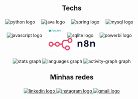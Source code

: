 <h2 align="center">Techs</h2>

###

<div align="center">
  <img src="https://cdn.jsdelivr.net/gh/devicons/devicon/icons/python/python-original.svg" height="40" alt="python logo" />
  <img width="12" />
  <img src="https://cdn.jsdelivr.net/gh/devicons/devicon/icons/java/java-original.svg" height="40" alt="java logo" />
  <img width="12" />
  <img src="https://cdn.jsdelivr.net/gh/devicons/devicon/icons/spring/spring-original.svg" height="40" alt="spring logo" />
  <img width="12" />
  <img src="https://cdn.jsdelivr.net/gh/devicons/devicon/icons/mysql/mysql-original.svg" height="40" alt="mysql logo" />
  <img width="12" />
  <img src="https://cdn.jsdelivr.net/gh/devicons/devicon/icons/javascript/javascript-original.svg" height="40" alt="javascript logo" />
  <img width="12" />
  <img src="https://raw.githubusercontent.com/devicons/devicon/master/icons/fastapi/fastapi-original-wordmark.svg" height="40" alt="fastapi logo" />
  <img width="12" />
  <img src="https://cdn.jsdelivr.net/gh/devicons/devicon/icons/sqlite/sqlite-original.svg" height="40" alt="sqlite logo" />
  <img width="12" />
  <img src="https://cdn.jsdelivr.net/gh/devicons/devicon/icons/powerbi/powerbi-original.svg" height="40" alt="powerbi logo" />
  <img width="12" />
  <img src="https://raw.githubusercontent.com/n8n-io/n8n/master/assets/n8n-logo.png" height="40" alt="n8n logo" />
</div>

###

<div align="center">
  <img src="https://github-readme-stats.vercel.app/api?username=Poliana-liny&hide_title=false&hide_rank=false&show_icons=true&include_all_commits=true&count_private=true&disable_animations=false&theme=rose_pine&locale=en&hide_border=false&order=1" height="150" alt="stats graph" />
  <img src="https://github-readme-stats.vercel.app/api/top-langs?username=Poliana-liny&locale=en&hide_title=false&layout=compact&card_width=320&langs_count=5&theme=rose_pine&hide_border=false&order=2" height="150" alt="languages graph" />
  <img src="https://github-readme-activity-graph.vercel.app/graph?username=Poliana-liny&radius=16&theme=tokyo-night&area=true&order=5" height="300" alt="activity-graph graph" />
</div>

###

<h2 align="center">Minhas redes</h2>

###

<div align="center">
  <a href="https://www.linkedin.com/in/poliana-liny" target="_blank">
    <img src="https://raw.githubusercontent.com/maurodesouza/profile-readme-generator/master/src/assets/icons/social/linkedin/default.svg" width="52" height="40" alt="linkedin logo"  />
  </a>
  <a href="https://www.instagram.com/dev.poliana?igsh=MWV4b21scXQ2YXB4Ng%3D%3D&utm_source=qr" target="_blank">
    <img src="https://raw.githubusercontent.com/maurodesouza/profile-readme-generator/master/src/assets/icons/social/instagram/default.svg" width="52" height="40" alt="instagram logo"  />
  </a>
  <a href="mailto:polianacaroliny92@gmail.com" target="_blank">
    <img src="https://raw.githubusercontent.com/maurodesouza/profile-readme-generator/master/src/assets/icons/social/gmail/default.svg" width="52" height="40" alt="gmail logo"  />
  </a>
</div>
